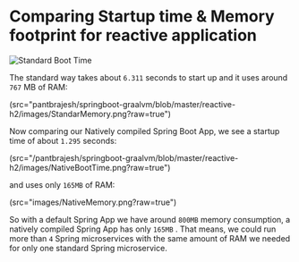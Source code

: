 <h1>Comparing Startup time & Memory footprint for reactive application</h1>

![Standard Boot Time](src="StandardBootTime.png?raw=true")

The standard way takes about ```6.311``` seconds to start up and it uses around ```767``` MB of RAM:

(src="pantbrajesh/springboot-graalvm/blob/master/reactive-h2/images/StandarMemory.png?raw=true")

Now comparing our Natively compiled Spring Boot App, we see a startup time of about ```1.295``` seconds:

(src="/pantbrajesh/springboot-graalvm/blob/master/reactive-h2/images/NativeBootTime.png?raw=true")

and uses only ```165MB``` of RAM:

(src="images/NativeMemory.png?raw=true")

So with a default Spring App we have around ```800MB``` memory consumption, a natively compiled Spring App has only ```165MB``` . 
That means, we could run more than ```4``` Spring microservices with the same amount of RAM we needed for only one standard Spring microservice.

